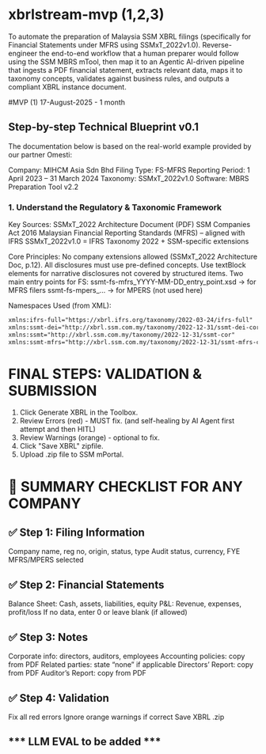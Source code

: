 # xbrlstream-mvp (1,2,3)
To automate the preparation of Malaysia SSM XBRL filings (specifically for Financial Statements under MFRS using SSMxT_2022v1.0). Reverse-engineer the end-to-end workflow that a human preparer would follow using the SSM MBRS mTool, then map it to an Agentic AI-driven pipeline that ingests a PDF financial statement, extracts relevant data, maps it to taxonomy concepts, validates against business rules, and outputs a compliant XBRL instance document.

#MVP (1) 17-August-2025 - 1 month
## Step-by-step Technical Blueprint v0.1
The documentation below is based on the real-world example provided by our partner Omesti:

Company: MIHCM Asia Sdn Bhd
Filing Type: FS-MFRS
Reporting Period: 1 April 2023 – 31 March 2024
Taxonomy: SSMxT_2022v1.0
Software: MBRS Preparation Tool v2.2

### 1. Understand the Regulatory & Taxonomic Framework

Key Sources:
SSMxT_2022 Architecture Document (PDF)
SSM Companies Act 2016
Malaysian Financial Reporting Standards (MFRS) – aligned with IFRS
SSMxT_2022v1.0 = IFRS Taxonomy 2022 + SSM-specific extensions

Core Principles:
No company extensions allowed (SSMxT_2022 Architecture Doc, p.12). All disclosures must use pre-defined concepts.
Use textBlock elements for narrative disclosures not covered by structured items.
Two main entry points for FS:
ssmt-fs-mfrs_YYYY-MM-DD_entry_point.xsd → for MFRS filers
ssmt-fs-mpers_... → for MPERS (not used here)

Namespaces Used (from XML):
``` xml
xmlns:ifrs-full="https://xbrl.ifrs.org/taxonomy/2022-03-24/ifrs-full"
xmlns:ssmt-dei="http://xbrl.ssm.com.my/taxonomy/2022-12-31/ssmt-dei-core"
xmlns:ssmt="http://xbrl.ssm.com.my/taxonomy/2022-12-31/ssmt-cor"
xmlns:ssmt-mfrs="http://xbrl.ssm.com.my/taxonomy/2022-12-31/ssmt-mfrs-cor"
```


# FINAL STEPS: VALIDATION & SUBMISSION
1. Click Generate XBRL in the Toolbox.
2. Review Errors (red) - MUST fix. (and self-healing by AI Agent first attempt and then HITL)
3. Review Warnings (orange) - optional to fix.
4. Click "Save XBRL" zipfile.
5. Upload .zip file to SSM mPortal.

# 🧭 SUMMARY CHECKLIST FOR ANY COMPANY
## ✅ Step 1: Filing Information

Company name, reg no, origin, status, type
Audit status, currency, FYE
MFRS/MPERS selected

## ✅ Step 2: Financial Statements

Balance Sheet: Cash, assets, liabilities, equity
P&L: Revenue, expenses, profit/loss
If no data, enter 0 or leave blank (if allowed)

## ✅ Step 3: Notes

Corporate info: directors, auditors, employees
Accounting policies: copy from PDF
Related parties: state “none” if applicable
Directors’ Report: copy from PDF
Auditor’s Report: copy from PDF

## ✅ Step 4: Validation

Fix all red errors
Ignore orange warnings if correct
Save XBRL .zip

## *** LLM EVAL to be added ***

